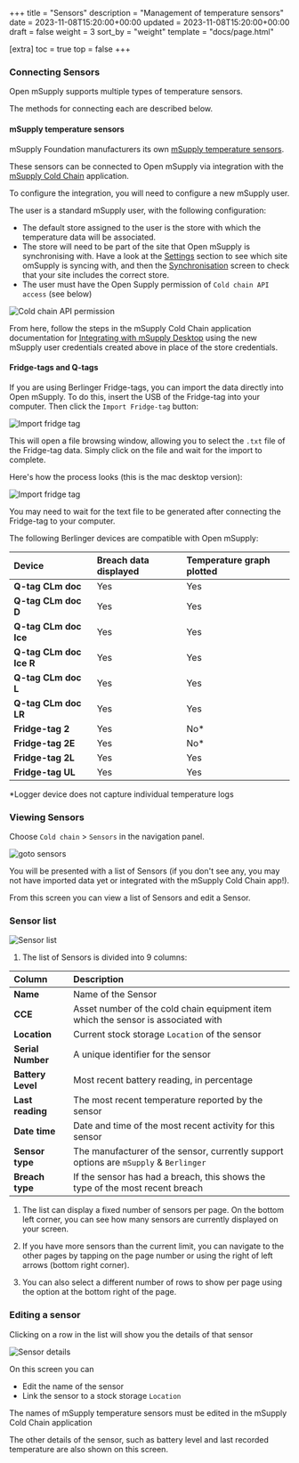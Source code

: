 +++
title = "Sensors"
description = "Management of temperature sensors"
date = 2023-11-08T15:20:00+00:00
updated = 2023-11-08T15:20:00+00:00
draft = false
weight = 3
sort_by = "weight"
template = "docs/page.html"

[extra]
toc = true
top = false
+++

### Connecting Sensors

Open mSupply supports multiple types of temperature sensors.

The methods for connecting each are described below.

#### mSupply temperature sensors

mSupply Foundation manufacturers its own [mSupply temperature sensors](https://msupply.foundation/open-msupply/cold-chain/#mSupplySensor).

These sensors can be connected to Open mSupply via integration with the [mSupply Cold Chain](/coldchain/introduction/) application.

To configure the integration, you will need to configure a new mSupply user.

The user is a standard mSupply user, with the following configuration:

- The default store assigned to the user is the store with which the temperature data will be associated.
- The store will need to be part of the site that Open mSupply is synchronising with. Have a look at the [Settings](/docs/settings/synchronisation/#viewing-the-synchronisation-settings) section to see which site omSupply is syncing with, and then the [Synchronisation](https://docs.msupply.org.nz/synchronisation:sync_sites#viewing_sync_sites) screen to check that your site includes the correct store.
- The user must have the Open Supply permission of `Cold chain API access` (see below)

![Cold chain API permission](images/coldchain_permission.png)

From here, follow the steps in the mSupply Cold Chain application documentation for [Integrating with mSupply Desktop](/coldchain/desktop-integration/#msupply-desktop-setup-steps) using the new mSupply user credentials created above in place of the store credentials.

#### Fridge-tags and Q-tags

If you are using Berlinger Fridge-tags, you can import the data directly into Open mSupply. To do this, insert the USB of the Fridge-tag into your computer.
Then click the `Import Fridge-tag` button:

![Import fridge tag](images/import_fridge_tag.png)

This will open a file browsing window, allowing you to select the `.txt` file of the Fridge-tag data. Simply click on the file and wait for the import to complete.

Here's how the process looks (this is the mac desktop version):

![Import fridge tag](images/import_fridge_tag.gif)

<div class="note">You may need to wait for the text file to be generated after connecting the Fridge-tag to your computer.</div>

The following Berlinger devices are compatible with Open mSupply:

| Device                  | Breach data displayed | Temperature graph plotted |
| :---------------------- | :-------------------- | :------------------------ |
| **Q-tag CLm doc**       | Yes                   | Yes                       |
| **Q-tag CLm doc D**     | Yes                   | Yes                       |
| **Q-tag CLm doc Ice**   | Yes                   | Yes                       |
| **Q-tag CLm doc Ice R** | Yes                   | Yes                       |
| **Q-tag CLm doc L**     | Yes                   | Yes                       |
| **Q-tag CLm doc LR**    | Yes                   | Yes                       |
| **Fridge-tag 2**        | Yes                   | No\*                      |
| **Fridge-tag 2E**       | Yes                   | No\*                      |
| **Fridge-tag 2L**       | Yes                   | Yes                       |
| **Fridge-tag UL**       | Yes                   | Yes                       |

\*Logger device does not capture individual temperature logs

### Viewing Sensors

Choose `Cold chain` > `Sensors` in the navigation panel.

![goto sensors](images/goto_sensors.png)

You will be presented with a list of Sensors (if you don't see any, you may not have imported data yet or integrated with the mSupply Cold Chain app!).

From this screen you can view a list of Sensors and edit a Sensor.

### Sensor list

![Sensor list](images/sensor_list.png)

1. The list of Sensors is divided into 9 columns:

| Column            | Description                                                                           |
| :---------------- | :------------------------------------------------------------------------------------ |
| **Name**          | Name of the Sensor                                                                    |
| **CCE**           | Asset number of the cold chain equipment item which the sensor is associated with     |
| **Location**      | Current stock storage `Location` of the sensor                                        |
| **Serial Number** | A unique identifier for the sensor                                                    |
| **Battery Level** | Most recent battery reading, in percentage                                            |
| **Last reading**  | The most recent temperature reported by the sensor                                    |
| **Date time**     | Date and time of the most recent activity for this sensor                             |
| **Sensor type**   | The manufacturer of the sensor, currently support options are `mSupply` & `Berlinger` |
| **Breach type**   | If the sensor has had a breach, this shows the type of the most recent breach         |

1. The list can display a fixed number of sensors per page. On the bottom left corner, you can see how many sensors are currently displayed on your screen.

2. If you have more sensors than the current limit, you can navigate to the other pages by tapping on the page number or using the right of left arrows (bottom right corner).

3. You can also select a different number of rows to show per page using the option at the bottom right of the page.

### Editing a sensor

Clicking on a row in the list will show you the details of that sensor

![Sensor details](images/sensor_details.png)

On this screen you can

- Edit the name of the sensor
- Link the sensor to a stock storage `Location`

<div class="note">The names of mSupply temperature sensors must be edited in the mSupply Cold Chain application</div>

The other details of the sensor, such as battery level and last recorded temperature are also shown on this screen.
